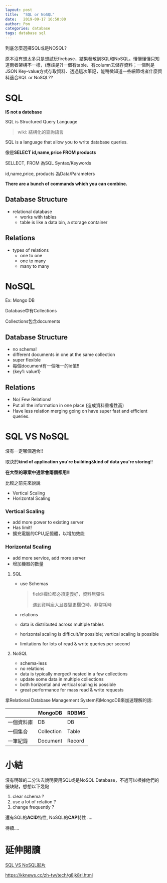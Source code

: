 ```yaml
---
layout: post
title:  "SQL or NoSQL"
date:   2019-09-17 16:50:00
author: Pon
categories: database
tags: database sql 
---
```



到底怎麼選擇SQL或是NOSQL?

原本沒有想太多只是想試玩firebase，結果發散到SQL和NoSQL。懵懵懂懂只知道兩者架構不一樣，(應該是?)一個有table、有column去儲存資料；一個則是JSON Key-value方式存取資料．透過這次筆記，能稍微知道一些細節或者什麼資料適合SQL or NoSQL?? 



# SQL

**IS not a datebase**

SQL is Structured Query Language

> wiki: 結構化的查詢語言

SQL is a language that allow you to write database queries.

像是**SELECT id,name,price FROM products**

 SELLECT, FROM 為SQL Syntax/Keywords

id,name,price, products 為Data/Parameters

**There are a bunch of commands which you can combine.**



## Database Structure

- relational database
  - works with tables
  - table is like a data bin, a storage container

## Relations

- types of relations
  - one to one
  - one to many 
  - many to many



# NoSQL

Ex: Mongo DB

Database中有Collections

Collections包含documents

## Database Structure

- no schema! 
- different documents in one at the same collection
- super flexible
- 每個document有一個唯一的id值!!
- {key1: value1}

## Relations

- No/ Few Relations!
- Put all the information in one place (造成資料重複性高)
- Have less relation merging going on have super fast and efficient queries. 



# SQL VS NoSQL

沒有一定哪個適合!!

取決於**kind of application you're building**&**kind of data you're storing**!!

**在大型的專案中通常會兩個都用**!!!



比較之前先來說說

- Vertical Scaling
- Horizontal Scaling

### Vertical Scaling

- add more power to existing server
- Has limit!
- 擴充電腦的CPU,記憶體，以增加效能

### Horizontal Scaling

- add more service, add more server
- 增加機器的數量

1. SQL 

   - use Schemas

     > field/欄位都必須定義好，資料無彈性
     >
     > 遇到資料龐大且要變更欄位時，非常耗時

   - relations

   - data is distributed across multiple tables

   - horizontal scaling is difficult/impossible; vertical scaling is possible

   - limitations for lots of read & write queries per second 

2. NoSQL

   - schema-less
   - no relations
   - data is typically merged/ nested in a few collections
   - update some data in multiple collections
   - both horizontal and vertical scaling is possible
   - great performance for mass read  & write requests

拿Relational Database Management System和MongoDB來加速理解的話:

|            | MongoDB    | RDBMS  |
| ---------- | ---------- | ------ |
| 一個資料庫 | DB         | DB     |
| 一個集合   | Collection | Table  |
| 一筆紀錄   | Document   | Record |

# 小結

沒有明確的二分法去說明要用SQL或是NoSQL Database，不過可以根據他們的優缺點，想想以下幾點

1. clear schema ?
2. use a lot of relation ?
3. change frequently ?



還有SQL的**ACID**特性, NoSQL的**CAP**特性 ....

待續....



# 延伸閱讀

[SQL VS NoSQL影片](<https://www.youtube.com/watch?v=ZS_kXvOeQ5Y>)

<https://kknews.cc/zh-tw/tech/g8jk8rl.html>





